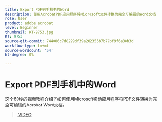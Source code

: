 ```yaml
---
title: Export PDF到手机中的Word
description: 使用AcrobatPDF应用程序将Microsoft文件转换为完全可编辑的Word文档
role: User
product: adobe acrobat
level: Beginner
thumbnail: KT-9753.jpg
KT: 9753
source-git-commit: 744006c7d8229df39a202355b7b79bf9f6a38b3d
workflow-type: tm+mt
source-wordcount: '54'
ht-degree: 0%

---
```


# Export PDF到手机中的Word

这个60秒的视频教程介绍了如何使用Microsoft移动应用程序将PDF文件转换为完全可编辑的Acrobat Word文档。

>[!VIDEO](https://video.tv.adobe.com/v/340214?hidetitle=true)
